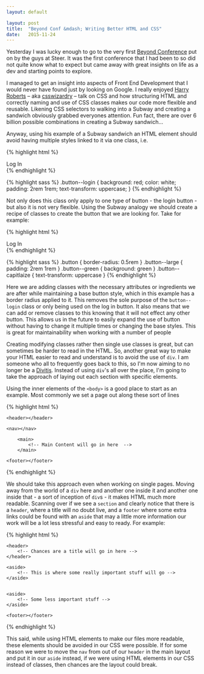 ```yaml
---
layout: default

layout: post
title:  "Beyond Conf &mdash; Writing Better HTML and CSS"
date:   2015-11-24
---
```


Yesterday I was lucky enough to go to the very first [Beyond Conference](http://beyondconf.co/) put on by the guys at Steer. It was the first conference that I had been to so did not quite know what to expect but came away with great insights on life as a dev and starting points to explore.

I managed to get an insight into aspects of Front End Development that I would never have found just by looking on Google. I really enjoyed [Harry Roberts](https://github.com/csswizardry) &ndash; aka [csswizardry](https://github.com/csswizardry) &ndash; talk on CSS and how structuring HTML and correctly naming and use of CSS classes makes our code more flexible and reusable. Likening CSS selectors to walking into a Subway and creating a sandwich obviously grabbed everyones attention. Fun fact, there are over 6 billion possible combinations in creating a Subway sandwich...

Anyway, using his example of a Subway sandwich an HTML element should avoid having multiple styles linked to it via one class, i.e.

{% highlight html %}
<div class="button--login">
    <span>Log In</span>
</div>
{% endhighlight %}

{% highlight sass %}
.button--login {
    background: red;
    color: white;
    padding: 2rem 1rem;
    text-transform: uppercase;
}
{% endhighlight %}

Not only does this class only apply to one type of button - the login button - but also it is not very flexible. Using the Subway analogy we should create a recipe of classes to create the button that we are looking for. Take for example:

{% highlight html %}
<div class="button button--large button--green button--capitlaize">
    <span>Log In</span>
</div>
{% endhighlight %}

{% highlight sass %}
.button { border-radius: 0.5rem }
.button--large { padding: 2rem 1rem }
.button--green { background: green }
.button--capitlaize { text-transform: uppercase }
{% endhighlight %}

Here we are adding classes with the necessary attributes or ingredients we are after while maintaining a base button style, which in this example has a border radius applied to it. This removes the sole purpose of the `button--login` class or only being used on the log in button. It also means that we can add or remove classes to this knowing that it will not effect any other button. This allows us in the future to easily expand the use of button without having to change it multiple times or changing the base styles. This is great for maintainability when working with a number of people

Creating modifying classes rather then single use classes is great, but can sometimes be harder to read in the HTML. So, another great way to make your HTML easier to read and understand is to avoid the use of `div`. I am someone who all to frequently goes back to this, so I'm now aiming to no longer be a <a href="http://www.apaddedcell.com/div-itis-what-it-and-how-avoid-it">Divitis</a>. Instead of using `div`'s all over the place, I'm going to take the approach of laying out each section with specific elements.

Using the inner elements of the `<body>` is a good place to start as an example. Most commonly we set a page out along these sort of lines

{% highlight html %}
<body>

    <header></header>

    <nav></nav>

        <main>
            <!-- Main Content will go in here  -->
        </main>

    <footer></footer>

</body>
{% endhighlight %}

We should take this approach even when working on single pages. Moving away from the world of a `div` here and another one inside it and another one inside that - a sort of inception of `div`s - it makes HTML much more readable. Scanning over if we see a `section` and clearly notice that there is a `header`, where a title will no doubt live, and  a `footer` where some extra links could be found with an `aside` that may a little more information our work will be a lot less stressful and easy to ready. For example:

{% highlight html %}
<section>

    <header>
        <!-- Chances are a title will go in here -->
    </header>

    <aside>
        <!-- This is where some really important stuff will go -->
    </aside>


    <aside>
        <!-- Some less important stuff -->
    </aside>

    <footer></footer>

</section>
{% endhighlight %}

This said, while using HTML elements to make our files more readable, these elements should be avoided in our CSS were possible. If for some reason we were to move the `nav` from out of our `header` in the main layout and put it in our `aside` instead, if we were using HTML elements in our CSS instead of classes, then chances are the layout could break.
